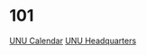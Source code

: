 # 101
<a href="http://calendar.unu.edu">UNU Calendar</a>
<a href="https://github.com/ngstcf/101/wiki">UNU Headquarters</a>

